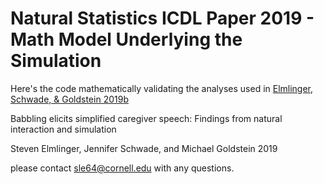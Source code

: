 # Natural Statistics ICDL Paper 2019 - Math Model Underlying the Simulation
Here's the code mathematically validating the analyses used in [Elmlinger, Schwade, & Goldstein 2019b](https://github.com/selmling/Natural_Statistics_Simulation/blob/master/Elmlinger_Schwade_%26_Goldstein_ICDL_2019.pdf)

Babbling elicits simplified caregiver speech: Findings from natural interaction and simulation

Steven Elmlinger, Jennifer Schwade, and Michael Goldstein 2019

please contact sle64@cornell.edu with any questions.
